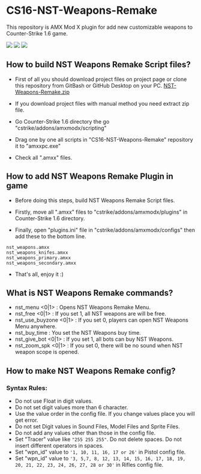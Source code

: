 # CS16-NST-Weapons-Remake
This repository is AMX Mod X plugin for add new customizable weapons to Counter-Strike 1.6 game.

![](https://img.shields.io/badge/language-pawn-a68762?style=flat) ![](https://img.shields.io/badge/game-cs16-yellow?style=flat) ![](https://img.shields.io/badge/license-GNU-green?style=flat)

## How to build NST Weapons Remake Script files?
* First of all you should download project files on project page or clone this repository from GitBash or GitHub Desktop on your PC. [NST-Weapons-Remake.zip](https://github.com/Kruziikrel1/CS16-NST-Weapons-Remake)

* If you download project files with manual method you need extract zip file.

* Go Counter-Strike 1.6 directory the go "cstrike/addons/amxmodx/scripting"

* Drag one by one all scripts in "CS16-NST-Weapons-Remake" repository it to "amxxpc.exe"

* Check all ".amxx" files.

## How to add NST Weapons Remake Plugin in game
* Before doing this steps, build NST Weapons Remake Script files.

* Firstly, move all ".amxx" files to "cstrike/addons/amxmodx/plugins" in Counter-Strike 1.6 directory.

* Finally, open "plugins.ini" file in "cstrike/addons/amxmodx/configs" then add these to the bottom line.
```
nst_weapons.amxx
nst_weapons_knifes.amxx
nst_weapons_primary.amxx
nst_weapons_secondary.amxx
```

* That's all, enjoy it :)

## What is NST Weapons Remake commands?
* nst_menu <0|1> : Opens NST Weapons Remake Menu.
* nst_free <0|1> : If you set 1, all NST weapons are will be free.
* nst_use_buyzone <0|1> : If you set 0, players can open NST Weapons Menu anywhere.
* nst_buy_time <second> : You set the NST Weapons buy time.
* nst_give_bot <0|1> : If you set 1, all bots can buy NST Weapons.
* nst_zoom_spk <0|1> : If you set 0, there will be no sound when NST weapon scope is opened.

## How to make NST Weapons Remake config?
### Syntax Rules:

* Do not use Float in digit values.
* Do not set digit values more than 6 character.
* Use the value order in the config file. If you change values place you will get error.
* Do not set Digit values in Sound Files, Model Files and Sprite Files.
* Do not add any values other than those in the config file.
* Set "Tracer" value like ```"255 255 255"```. Do not delete spaces. Do not insert different operators in spaces.
* Set "wpn_id" value to ```'1, 10, 11, 16, 17 or 26'``` in Pistol config file. 
* Set "wpn_id" value to ```'3, 5,7, 8, 12, 13, 14, 15, 16, 17, 18, 19, 20, 21, 22, 23, 24, 26, 27, 28 or 30'```
  in Rifles config file.
  
